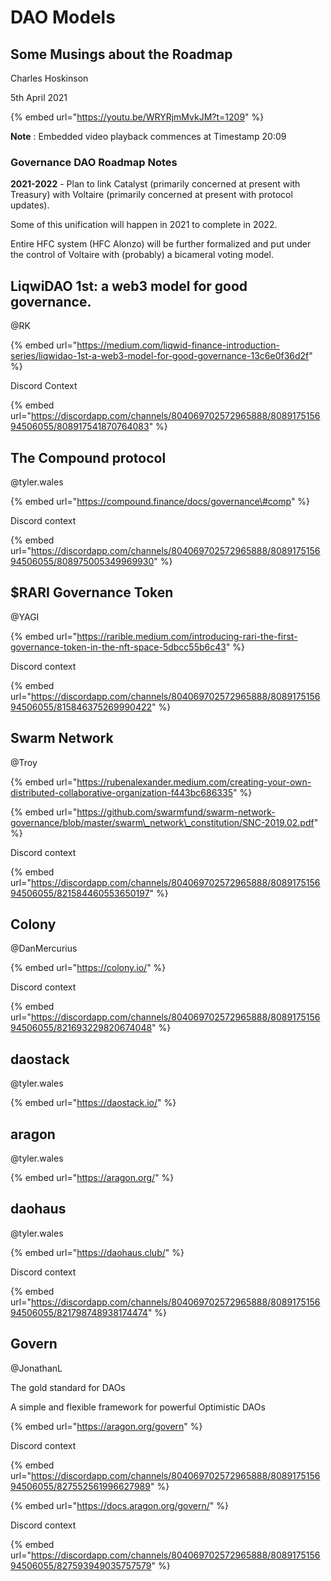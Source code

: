 # DAO Models

## Some Musings about the Roadmap

Charles Hoskinson

5th April 2021

{% embed url="https://youtu.be/WRYRjmMvkJM?t=1209" %}

**Note** : Embedded video playback commences at Timestamp 20:09

###  Governance DAO Roadmap Notes

**2021-2022** - Plan to link Catalyst \(primarily concerned at present with Treasury\) with Voltaire \(primarily concerned at present with protocol updates\).

Some of this unification will happen in 2021 to complete in 2022.

Entire HFC system \(HFC Alonzo\) will be further formalized and put under the control of Voltaire with \(probably\) a bicameral voting model.













## LiqwiDAO 1st: a web3 model for good governance.

@RK

{% embed url="https://medium.com/liqwid-finance-introduction-series/liqwidao-1st-a-web3-model-for-good-governance-13c6e0f36d2f" %}

Discord Context

{% embed url="https://discordapp.com/channels/804069702572965888/808917515694506055/808917541870764083" %}



## The Compound protocol

@tyler.wales

{% embed url="https://compound.finance/docs/governance\#comp" %}

Discord context

{% embed url="https://discordapp.com/channels/804069702572965888/808917515694506055/808975005349969930" %}



## $RARI Governance Token

@YAGI

{% embed url="https://rarible.medium.com/introducing-rari-the-first-governance-token-in-the-nft-space-5dbcc55b6c43" %}

Discord context

{% embed url="https://discordapp.com/channels/804069702572965888/808917515694506055/815846375269990422" %}

## Swarm Network

@Troy

{% embed url="https://rubenalexander.medium.com/creating-your-own-distributed-collaborative-organization-f443bc686335" %}

{% embed url="https://github.com/swarmfund/swarm-network-governance/blob/master/swarm\_network\_constitution/SNC-2019.02.pdf" %}

Discord context

{% embed url="https://discordapp.com/channels/804069702572965888/808917515694506055/821584460553650197" %}

## Colony

@DanMercurius

{% embed url="https://colony.io/" %}

Discord context

{% embed url="https://discordapp.com/channels/804069702572965888/808917515694506055/821693229820674048" %}

## daostack

@tyler.wales

{% embed url="https://daostack.io/" %}

## aragon

@tyler.wales

{% embed url="https://aragon.org/" %}

## daohaus

@tyler.wales

{% embed url="https://daohaus.club/" %}

Discord context

{% embed url="https://discordapp.com/channels/804069702572965888/808917515694506055/821798748938174474" %}

## Govern

@JonathanL

The gold standard for DAOs

A simple and flexible framework for powerful Optimistic DAOs

{% embed url="https://aragon.org/govern" %}

Discord context

{% embed url="https://discordapp.com/channels/804069702572965888/808917515694506055/827552561996627989" %}

{% embed url="https://docs.aragon.org/govern/" %}

Discord context

{% embed url="https://discordapp.com/channels/804069702572965888/808917515694506055/827593949035757579" %}



